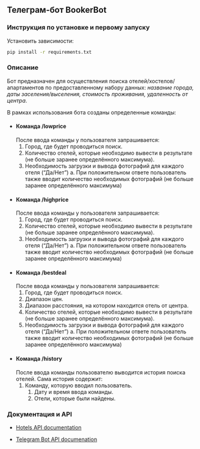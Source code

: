 ## Телеграм-бот BookerBot


### Инструкция по установке и первому запуску 

Установить зависимости:

```bash
pip install -r requirements.txt
```
### Описание
Бот предназначен для осуществления поиска отелей/хостелов/апартаментов по 
предоставленному набору данных: *название города, даты заселения/выселения,
стоимость проживания, удаленность от центра*.

В рамках использования бота созданы определенные команды:
- #### Команда /lowprice
  После ввода команды у пользователя запрашивается:
  1. Город, где будет проводиться поиск.
  2. Количество отелей, которые необходимо вывести в результате (не больше
  заранее определённого максимума).
  3. Необходимость загрузки и вывода фотографий для каждого отеля (“Да/Нет”)
  a. При положительном ответе пользователь также вводит количество
  необходимых фотографий (не больше заранее определённого
  максимума)
- #### Команда /highprice
  После ввода команды у пользователя запрашивается:
  1. Город, где будет проводиться поиск.
  2. Количество отелей, которые необходимо вывести в результате (не больше
  заранее определённого максимума).
  3. Необходимость загрузки и вывода фотографий для каждого отеля (“Да/Нет”)
  a. При положительном ответе пользователь также вводит количество
  необходимых фотографий (не больше заранее определённого
  максимума)
- #### Команда /bestdeal
  После ввода команды у пользователя запрашивается:
  1. Город, где будет проводиться поиск.
  2. Диапазон цен.
  3. Диапазон расстояния, на котором находится отель от центра.
  4. Количество отелей, которые необходимо вывести в результате (не больше
  заранее определённого максимума).
  5. Необходимость загрузки и вывода фотографий для каждого отеля (“Да/Нет”)
  a. При положительном ответе пользователь также вводит количество
  необходимых фотографий (не больше заранее определённого
  максимума)
- #### Команда /history
  После ввода команды пользователю выводится история поиска отелей. Сама история
  содержит:
  1. Команду, которую вводил пользователь.
     1. Дату и время ввода команды.
     2. Отели, которые были найдены.

### Документация и API
- [Hotels API documentation](https://rapidapi.com/apidojo/api/hotels4)
 
- [Telegram Bot API documenation](https://core.telegram.org/bots)
